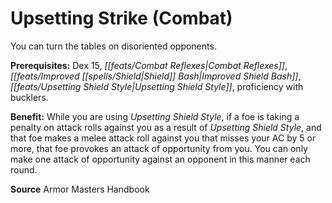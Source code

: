 ﻿---
cssclass: [feats]

---
# Upsetting Strike (Combat)

You can turn the tables on disoriented opponents.

**Prerequisites:** Dex 15, _[[feats/Combat Reflexes|Combat Reflexes]]_, _[[feats/Improved _[[spells/Shield|Shield]]_ Bash|Improved _Shield_ Bash]]_, _[[feats/Upsetting _Shield_ Style|Upsetting _Shield_ Style]]_, proficiency with bucklers.

**Benefit:** While you are using _Upsetting _Shield_ Style_, if a foe is taking a penalty on attack rolls against you as a result of _Upsetting _Shield_ Style_, and that foe makes a melee attack roll against you that misses your AC by 5 or more, that foe provokes an attack of opportunity from you. You can only make one attack of opportunity against an opponent in this manner each round.

**Source** Armor Masters Handbook